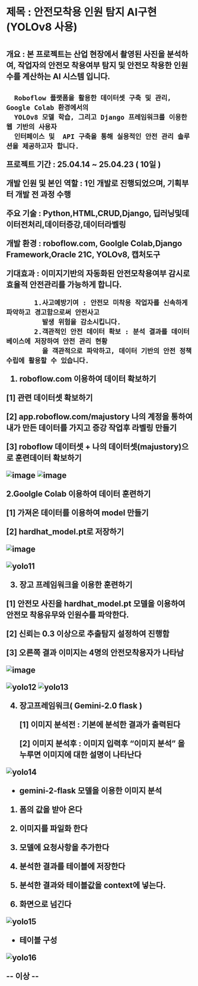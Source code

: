 <h1> 제목 : 안전모착용 인원 탐지 AI구현(YOLOv8 사용)<h1></h1>


<h2> 개요 : 본 프로젝트는 산업 현장에서 촬영된 사진을 분석하여, 작업자의 안전모 착용여부 탐지 및
       안전모 착용한 인원수를 계산하는 AI 시스템 입니다. <h2>
       
      Roboflow 플랫폼을 활용한 데이터셋 구축 및 관리, Google Colab 환경에서의 
      YOLOv8 모델 학습, 그리고 Django 프레임워크를 이용한 웹 기반의 사용자 
      인터페이스 및  API 구축을 통해 실용적인 안전 관리 솔루션을 제공하고자 합니다.

프로젝트 기간 : 25.04.14 ~ 25.04.23 ( 10일 )

개발 인원 및 본인 역할 : 1인 개발로 진행되었으며, 기획부터 개발 전 과정 수행

주요 기술 : Python,HTML,CRUD,Django, 딥러닝및데이터전처리,데이터증강,데이터라벨링

개발 환경 : roboflow.com, Goolgle Colab,Django Framework,Oracle 21C, YOLOv8, 캡처도구

기대효과 : 이미지기반의 자동화된 안전모착용여부 감시로 효율적 안전관리를 가능하게 합니다.

           1.사고예방기여 : 안전모 미착용 작업자를 신속하게 파악하고 경고함으로써 안전사고
             발생 위험을 감소시킵니다.
           2.객관적인 안전 데이터 확보 : 분석 결과를 데이터베이스에 저장하여 안전 관리 현황
             을 객관적으로 파악하고, 데이터 기반의 안전 정책 수립에 활용할 수 있습니다.


1. roboflow.com 이용하여 데이터 확보하기
   
  [1] 관련 데이터셋 확보하기
  
  [2] app.roboflow.com/majustory 나의 계정을 통하여 내가 만든 데이터를 가지고 증강 작업후 라벨링 만들기
  
  [3] roboflow 데이터셋 + 나의 데이터셋(majustory)으로 훈련데이터 확보하기             

![image](https://github.com/user-attachments/assets/d71cd1f0-aed2-4440-bf86-dcdd4fb78442)
![image](https://github.com/user-attachments/assets/54701544-b0f4-4bba-9357-f197b7b3fad8)


2.Goolgle Colab 이용하여 데이터 훈련하기

[1] 가져온 데이터를 이용하여 model 만들기

[2] hardhat_model.pt로 저장하기

![image](https://github.com/user-attachments/assets/c1d2f5af-d705-49ef-a74c-8b0c28e2764d)

![yolo11](https://github.com/user-attachments/assets/3451a1dc-4762-486f-b469-4daa7b8c8eac)



3. 장고 프레임워크을 이용한 훈련하기
   
 [1] 안전모 사진을  hardhat_model.pt 모델을 이용하여 안전모 착용유무와 인원수를 파악한다.
 
 [2] 신뢰는 0.3 이상으로 추출탐지 설정하여 진행함
 
 [3] 오른쪽 결과 이미지는 4명의 안전모착용자가 나타남

![image](https://github.com/user-attachments/assets/79a130c8-76b6-426e-8c6f-c1a63c563a29)

![yolo12](https://github.com/user-attachments/assets/c18e1009-30bb-4411-88e2-9201989c564f)
![yolo13](https://github.com/user-attachments/assets/fe194f1e-75f3-4563-ab04-2a982b4bd4f2)

4. 장고프레임워크( Gemini-2.0 flask )
   
   [1] 이미지 분석전 : 기본에 분석한 결과가 출력된다
   
   [2] 이미지 분석후 : 이미지 입력후 “이미지 분석”  을 누루면 이미지에 대한 설명이 나타난다

![yolo14](https://github.com/user-attachments/assets/2ac4146b-c66d-48ec-9f0f-7a4899d29c42)


* gemini-2-flask 모델을 이용한 이미지 분석
  
1) 폼의 값을 받아 온다

2) 이미지를 파일화 한다

3) 모델에 요청사항을 추가한다

3) 분석한 결과를 테이블에 저장한다

4) 분석한 결과와 테이블값을 context에 넣는다.

5) 화면으로 넘긴다

![yolo15](https://github.com/user-attachments/assets/98611efb-c291-4e38-b9ae-8a3ccdb24845)

* 테이블 구성

![yolo16](https://github.com/user-attachments/assets/434e39d0-0c89-4c02-85ca-8f1ddcc1e3be)

-- 이상 --






